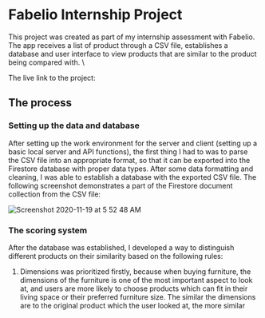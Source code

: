 # Fabelio Internship Project

This project was created as part of my internship assessment with Fabelio. The app receives a list of product through a CSV file, establishes a database and user interface to view products that are similar to the product being compared with. \\

The live link to the project:

## The process

### Setting up the data and database

After setting up the work environment for the server and client (setting up a basic local server and API functions), the first thing I had to was to parse the CSV file into an appropriate format, so that it can be exported into the Firestore database with proper data types. After some data formatting and cleaning, I was able to establish a database with the exported CSV file. The following screenshot demonstrates a part of the Firestore document collection from the CSV file:

![Screenshot 2020-11-19 at 5 52 48 AM](https://user-images.githubusercontent.com/25546711/99593279-636dcd00-2a2c-11eb-82a3-c2c8c8120347.png)

### The scoring system

After the database was established, I developed a way to distinguish different products on their similarity based on the following rules:

1. Dimensions was prioritized firstly, because when buying furniture, the dimensions of the furniture is one of the most important aspect to look at, and users are more likely to choose products which can fit in their living space or their preferred furniture size. The similar the dimensions are to the original product which the user looked at, the more similar
